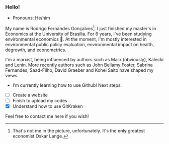 ###  Hello!
- Pronouns: He/him

My name is Rodrigo Fernandes Gonçalves[^1]. I just finished my master's in Economics at the University of Brasília. For 6 years, I've been studying environmental economics 🌱. At the moment, I'm mostly interested in environmental public policy evaluation, environmental impact on health, degrowth, and econometrics. 

I'm a marxist, being influenced by authors such as Marx (obviously), Kalecki and Lenin. More recently authors such as John Bellamy Foster, Sabrina Fernandes, Saad-Filho, David Graeber and Kohei Saito have shaped my views.

- I’m currently learning how to use Github! Next steps:
- [ ] Create a website <!--https://levelup.gitconnected.com/build-a-personal-website-with-github-pages-and-hugo-6c68592204c7-->
- [ ] Finish to upload my codes
- [X] Understand how to use GitKraken

Feel free to contact me here if you wish!

[^1]: That's not me in the picture, unfortunately. It's the ~~only~~ greatest economist Oskar Lange.
